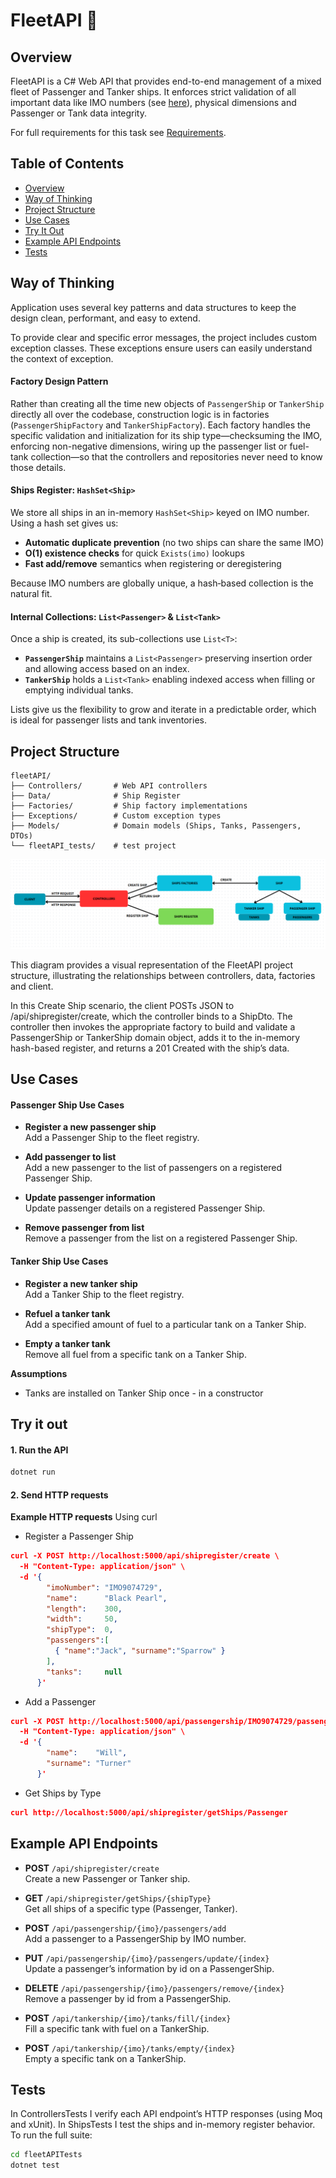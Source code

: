 # FleetAPI 🚢

## Overview

FleetAPI is a C# Web API that provides end-to-end management of a mixed fleet of Passenger and Tanker ships. It enforces strict validation of all important data like IMO numbers (see [here](https://en.wikipedia.org/wiki/IMO_number)), physical dimensions and Passenger or Tank data integrity.  

For full requirements for this task see [Requirements](documentation/Requirements.pdf).  



## Table of Contents
- [Overview](#overview)
- [Way of Thinking](#way-of-thinking)
- [Project Structure](#project-structure)
- [Use Cases](#use-cases)
- [Try It Out](#try-it-out)
- [Example API Endpoints](#example-api-endpoints)
- [Tests](#tests)

## Way of Thinking

Application uses several key patterns and data structures to keep the design clean, performant, and easy to extend.

To provide clear and specific error messages, the project includes custom exception classes. These exceptions ensure users can easily understand the context of exception.

#### Factory Design Pattern  
Rather than creating all the time new objects of `PassengerShip` or `TankerShip` directly all over the codebase, construction logic is in factories (`PassengerShipFactory` and `TankerShipFactory`). Each factory handles the specific validation and initialization for its ship type—checksuming the IMO, enforcing non-negative dimensions, wiring up the passenger list or fuel-tank collection—so that the controllers and repositories never need to know those details.

#### Ships Register: `HashSet<Ship>`  
We store all ships in an in-memory `HashSet<Ship>` keyed on IMO number. Using a hash set gives us:
- **Automatic duplicate prevention** (no two ships can share the same IMO)  
- **O(1) existence checks** for quick `Exists(imo)` lookups  
- **Fast add/remove** semantics when registering or deregistering 

Because IMO numbers are globally unique, a hash‐based collection is the natural fit.

#### Internal Collections: `List<Passenger>` & `List<Tank>`  
Once a ship is created, its sub-collections use `List<T>`:
- **`PassengerShip`** maintains a `List<Passenger>` preserving insertion order and allowing access based on an index.  
- **`TankerShip`** holds a `List<Tank>`  enabling indexed access when filling or emptying individual tanks.

Lists give us the flexibility to grow and iterate in a predictable order, which is ideal for passenger lists and tank inventories.


## Project Structure

```
fleetAPI/
├── Controllers/       # Web API controllers
├── Data/              # Ship Register
├── Factories/         # Ship factory implementations
├── Exceptions/        # Custom exception types
├── Models/            # Domain models (Ships, Tanks, Passengers, DTOs)
└── fleetAPI_tests/    # test project
```


![Project Structure Diagram](documentation/diagram.png)

This diagram provides a visual representation of the FleetAPI project structure, illustrating the relationships between controllers, data, factories and client.

In this Create Ship scenario, the client POSTs JSON to /api/shipregister/create, which the controller binds to a ShipDto. The controller then invokes the appropriate factory to build and validate a PassengerShip or TankerShip domain object, adds it to the in-memory hash-based register, and returns a 201 Created with the ship’s data.

## Use Cases

#### Passenger Ship Use Cases

- **Register a new passenger ship**  
    Add a Passenger Ship to the fleet registry.

- **Add passenger to list**  
    Add a new passenger to the list of passengers on a registered Passenger Ship.

- **Update passenger information**  
    Update passenger details on a registered Passenger Ship.

- **Remove passenger from list**  
    Remove a passenger from the list on a registered Passenger Ship.

#### Tanker Ship Use Cases

- **Register a new tanker ship**  
    Add a Tanker Ship to the fleet registry.

- **Refuel a tanker tank**  
    Add a specified amount of fuel to a particular tank on a Tanker Ship.

- **Empty a tanker tank**  
    Remove all fuel from a specific tank on a Tanker Ship.


**Assumptions**

- Tanks are installed on Tanker Ship once - in a constructor

## Try it out

#### 1. **Run the API**  
   ```bash
   dotnet run
   ```

#### 2. **Send HTTP requests**

**Example HTTP requests**
Using curl

- Register a Passenger Ship
```json
curl -X POST http://localhost:5000/api/shipregister/create \
  -H "Content-Type: application/json" \
  -d '{
        "imoNumber": "IMO9074729",
        "name":      "Black Pearl",
        "length":    300,
        "width":     50,
        "shipType":  0,
        "passengers":[
          { "name":"Jack", "surname":"Sparrow" }
        ],
        "tanks":     null
      }'
```

- Add a Passenger
```json
curl -X POST http://localhost:5000/api/passengership/IMO9074729/passengers/add \
  -H "Content-Type: application/json" \
  -d '{
        "name":    "Will",
        "surname": "Turner"
      }'
```

- Get Ships by Type
```json
curl http://localhost:5000/api/shipregister/getShips/Passenger
```
## Example API Endpoints

- **POST** `/api/shipregister/create`  
  Create a new Passenger or Tanker ship.

- **GET** `/api/shipregister/getShips/{shipType}`  
  Get all ships of a specific type (Passenger, Tanker).

- **POST** `/api/passengership/{imo}/passengers/add`  
  Add a passenger to a PassengerShip by IMO number.

- **PUT** `/api/passengership/{imo}/passengers/update/{index}`  
  Update a passenger’s information by id on a PassengerShip.

- **DELETE** `/api/passengership/{imo}/passengers/remove/{index}`  
  Remove a passenger by id from a PassengerShip.

- **POST** `/api/tankership/{imo}/tanks/fill/{index}`  
  Fill a specific tank with fuel on a TankerShip.

- **POST** `/api/tankership/{imo}/tanks/empty/{index}`  
  Empty a specific tank on a TankerShip.

## Tests

In ControllersTests I verify each API endpoint’s HTTP responses (using Moq and xUnit). In ShipsTests I test the ships and in-memory register behavior. To run the full suite:

```bash
cd fleetAPITests
dotnet test
```


